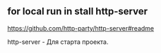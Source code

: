 ## for local run in stall http-server
https://github.com/http-party/http-server#readme

http-server - Для старта проекта.
